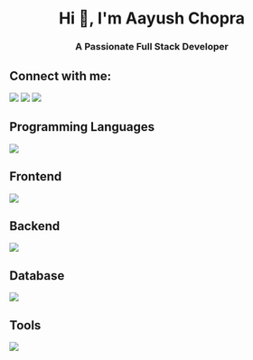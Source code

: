 <h1 align="center">Hi 👋, I'm Aayush Chopra</h1>
<h3 align="center">A Passionate Full Stack Developer</h3>

<h2 align="left">Connect with me:</h2>
<a href="https://www.linkedin.com/in/aayush-chopra-a142b0288/" target="_blank"><img src="https://skills.thijs.gg/icons?i=linkedin&theme=dark" /></a>
<a href="https://github.com/YoAayush" target="_blank"><img src="https://skillicons.dev/icons?i=github&theme=light" /></a>
<a href="mailto:chopraaayush2004@gmail.com" target="_blank"><img src="https://skillicons.dev/icons?i=gmail&theme=light" /></a>

<h2 align="left">Programming Languages</h2>
<img src="https://skills.thijs.gg/icons?i=js,python,cpp,c&theme=dark" />
<h2 align="left">Frontend</h2>
<img src="https://skills.thijs.gg/icons?i=html,css,react,tailwind,materialui,styledcomponents,bootstrap&theme=dark"/>
<h2 align="left">Backend</h2>
<img src="https://skillicons.dev/icons?i=firebase,nodejs,mongodb,php"/>
<h2 align="left">Database</h2>
<img src="https://skillicons.dev/icons?i=firebase,mysql"/>
<h2 align="left">Tools</h2>
<img src="https://skills.thijs.gg/icons?i=git,github,gitlab,figma,vscode,netlify,vercel&theme=dark"/>
